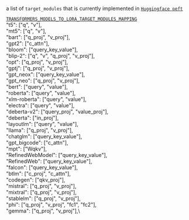 a list of `target_modules` that is currently implemented in [`Huggingface peft`](https://github.com/huggingface/peft)

[`TRANSFORMERS_MODELS_TO_LORA_TARGET_MODULES_MAPPING`](https://github.com/huggingface/peft/blob/c8974c5880b28a913e35f050e82402e34d181c63/src/peft/utils/constants.py#L48)\
    "t5": ["q", "v"],\
    "mt5": ["q", "v"],\
    "bart": ["q_proj", "v_proj"],\
    "gpt2": ["c_attn"],\
    "bloom": ["query_key_value"],\
    "blip-2": ["q", "v", "q_proj", "v_proj"],\
    "opt": ["q_proj", "v_proj"],\
    "gptj": ["q_proj", "v_proj"],\
    "gpt_neox": ["query_key_value"],\
    "gpt_neo": ["q_proj", "v_proj"],\
    "bert": ["query", "value"],\
    "roberta": ["query", "value"],\
    "xlm-roberta": ["query", "value"],\
    "electra": ["query", "value"],\
    "deberta-v2": ["query_proj", "value_proj"],\
    "deberta": ["in_proj"],\
    "layoutlm": ["query", "value"],\
    "llama": ["q_proj", "v_proj"],\
    "chatglm": ["query_key_value"],\
    "gpt_bigcode": ["c_attn"],\
    "mpt": ["Wqkv"],\
    "RefinedWebModel": ["query_key_value"],\
    "RefinedWeb": ["query_key_value"],\
    "falcon": ["query_key_value"],\
    "btlm": ["c_proj", "c_attn"],\
    "codegen": ["qkv_proj"],\
    "mistral": ["q_proj", "v_proj"],\
    "mixtral": ["q_proj", "v_proj"],\
    "stablelm": ["q_proj", "v_proj"],\
    "phi": ["q_proj", "v_proj", "fc1", "fc2"],\
    "gemma": ["q_proj", "v_proj"],\
